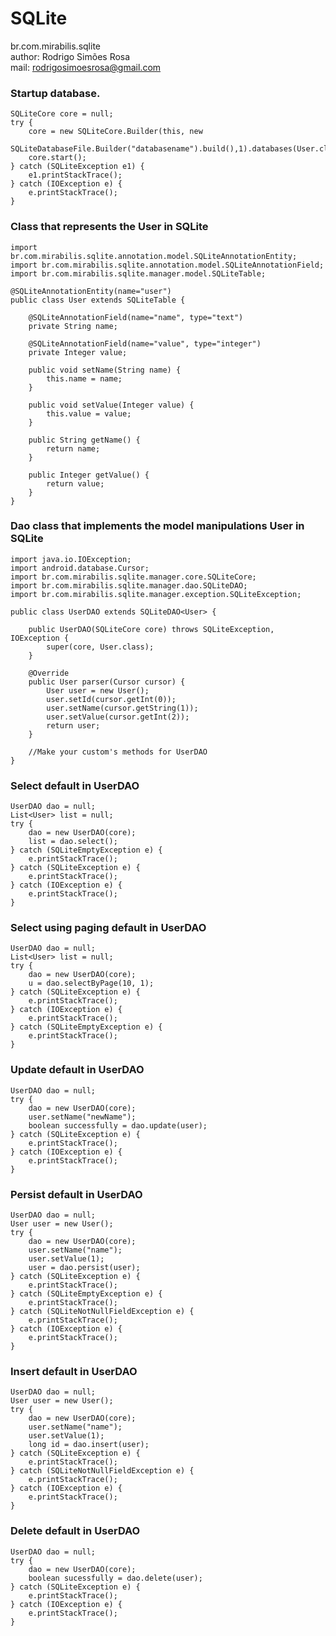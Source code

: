 SQLite
============================================================
br.com.mirabilis.sqlite		
author: Rodrigo Simões Rosa		
mail: rodrigosimoesrosa@gmail.com

### Startup database.				

    SQLiteCore core = null;
	try {
		core = new SQLiteCore.Builder(this, new
		SQLiteDatabaseFile.Builder("databasename").build(),1).databases(User.class).build();
		core.start();
	} catch (SQLiteException e1) {
		e1.printStackTrace();
	} catch (IOException e) {
		e.printStackTrace();
	}
	
### Class that represents the User in SQLite

	import br.com.mirabilis.sqlite.annotation.model.SQLiteAnnotationEntity;
	import br.com.mirabilis.sqlite.annotation.model.SQLiteAnnotationField;
	import br.com.mirabilis.sqlite.manager.model.SQLiteTable;
	
	@SQLiteAnnotationEntity(name="user")
	public class User extends SQLiteTable {
	
		@SQLiteAnnotationField(name="name", type="text")
		private String name;
	
		@SQLiteAnnotationField(name="value", type="integer")
		private Integer value;
	
		public void setName(String name) {
			this.name = name;
		}
	
		public void setValue(Integer value) {
			this.value = value;
		}
	
		public String getName() {
			return name;
		}
	
		public Integer getValue() {
			return value;
		}
	}		
	
### Dao class that implements the model manipulations User in SQLite

	import java.io.IOException;
	import android.database.Cursor;
	import br.com.mirabilis.sqlite.manager.core.SQLiteCore;
	import br.com.mirabilis.sqlite.manager.dao.SQLiteDAO;
	import br.com.mirabilis.sqlite.manager.exception.SQLiteException;
	
	public class UserDAO extends SQLiteDAO<User> {
		
		public UserDAO(SQLiteCore core) throws SQLiteException, IOException {
			super(core, User.class);
		}
		
		@Override
		public User parser(Cursor cursor) {
			User user = new User();
			user.setId(cursor.getInt(0));
			user.setName(cursor.getString(1));
			user.setValue(cursor.getInt(2));
			return user;
		}
		
		//Make your custom's methods for UserDAO
	}
	
### Select default in UserDAO

	UserDAO dao = null;
	List<User> list = null;
	try {
		dao = new UserDAO(core);
		list = dao.select();
	} catch (SQLiteEmptyException e) {
		e.printStackTrace();
	} catch (SQLiteException e) {
		e.printStackTrace();
	} catch (IOException e) {
		e.printStackTrace();
	}

### Select using paging default in UserDAO

	UserDAO dao = null;
	List<User> list = null;
	try {
		dao = new UserDAO(core);
		u = dao.selectByPage(10, 1);
	} catch (SQLiteException e) {
		e.printStackTrace();
	} catch (IOException e) {
		e.printStackTrace();
	} catch (SQLiteEmptyException e) {
		e.printStackTrace();
	}

### Update default in UserDAO

	UserDAO dao = null;
	try {
		dao = new UserDAO(core);
		user.setName("newName");
		boolean successfully = dao.update(user);
	} catch (SQLiteException e) {
		e.printStackTrace();
	} catch (IOException e) {
		e.printStackTrace();
	}

### Persist default in UserDAO

	UserDAO dao = null;
	User user = new User();
	try {
		dao = new UserDAO(core);
		user.setName("name");
		user.setValue(1);
		user = dao.persist(user);
	} catch (SQLiteException e) {
		e.printStackTrace();
	} catch (SQLiteEmptyException e) {
		e.printStackTrace();
	} catch (SQLiteNotNullFieldException e) {
		e.printStackTrace();
	} catch (IOException e) {
		e.printStackTrace();
	}
	
### Insert default in UserDAO

	UserDAO dao = null;
	User user = new User();
	try {
		dao = new UserDAO(core);
		user.setName("name");
		user.setValue(1);
		long id = dao.insert(user);
	} catch (SQLiteException e) {
		e.printStackTrace();
	} catch (SQLiteNotNullFieldException e) {
		e.printStackTrace();
	} catch (IOException e) {
		e.printStackTrace();
	}

### Delete default in UserDAO

	UserDAO dao = null;
	try {
		dao = new UserDAO(core);
		boolean sucessfully = dao.delete(user);
	} catch (SQLiteException e) {
		e.printStackTrace();
	} catch (IOException e) {
		e.printStackTrace();
	}
